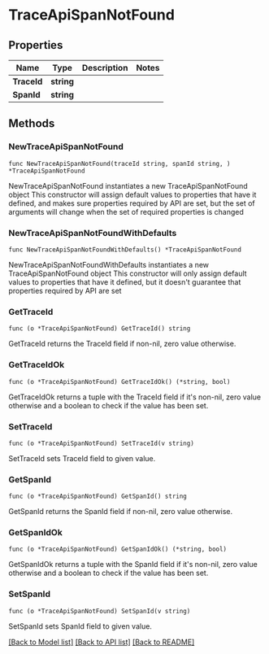 # TraceApiSpanNotFound

## Properties

Name | Type | Description | Notes
------------ | ------------- | ------------- | -------------
**TraceId** | **string** |  | 
**SpanId** | **string** |  | 

## Methods

### NewTraceApiSpanNotFound

`func NewTraceApiSpanNotFound(traceId string, spanId string, ) *TraceApiSpanNotFound`

NewTraceApiSpanNotFound instantiates a new TraceApiSpanNotFound object
This constructor will assign default values to properties that have it defined,
and makes sure properties required by API are set, but the set of arguments
will change when the set of required properties is changed

### NewTraceApiSpanNotFoundWithDefaults

`func NewTraceApiSpanNotFoundWithDefaults() *TraceApiSpanNotFound`

NewTraceApiSpanNotFoundWithDefaults instantiates a new TraceApiSpanNotFound object
This constructor will only assign default values to properties that have it defined,
but it doesn't guarantee that properties required by API are set

### GetTraceId

`func (o *TraceApiSpanNotFound) GetTraceId() string`

GetTraceId returns the TraceId field if non-nil, zero value otherwise.

### GetTraceIdOk

`func (o *TraceApiSpanNotFound) GetTraceIdOk() (*string, bool)`

GetTraceIdOk returns a tuple with the TraceId field if it's non-nil, zero value otherwise
and a boolean to check if the value has been set.

### SetTraceId

`func (o *TraceApiSpanNotFound) SetTraceId(v string)`

SetTraceId sets TraceId field to given value.


### GetSpanId

`func (o *TraceApiSpanNotFound) GetSpanId() string`

GetSpanId returns the SpanId field if non-nil, zero value otherwise.

### GetSpanIdOk

`func (o *TraceApiSpanNotFound) GetSpanIdOk() (*string, bool)`

GetSpanIdOk returns a tuple with the SpanId field if it's non-nil, zero value otherwise
and a boolean to check if the value has been set.

### SetSpanId

`func (o *TraceApiSpanNotFound) SetSpanId(v string)`

SetSpanId sets SpanId field to given value.



[[Back to Model list]](../README.md#documentation-for-models) [[Back to API list]](../README.md#documentation-for-api-endpoints) [[Back to README]](../README.md)


